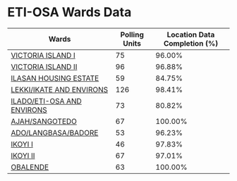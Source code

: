 
# ETI-OSA Wards Data

| Wards | Polling Units | Location Data Completion (%) |
| ---- | ----- | ------- |
| [VICTORIA ISLAND I](./wards/5931-victoria-island-i) | 75 | 96.00% |
| [VICTORIA ISLAND II](./wards/5932-victoria-island-ii) | 96 | 96.88% |
| [ILASAN HOUSING ESTATE](./wards/5933-ilasan-housing-estate) | 59 | 84.75% |
| [LEKKI/IKATE AND ENVIRONS](./wards/5934-lekki/ikate-and-environs) | 126 | 98.41% |
| [ILADO/ETI-OSA AND ENVIRONS](./wards/5935-ilado/eti-osa-and-environs) | 73 | 80.82% |
| [AJAH/SANGOTEDO](./wards/5936-ajah/sangotedo) | 67 | 100.00% |
| [ADO/LANGBASA/BADORE](./wards/5937-ado/langbasa/badore) | 53 | 96.23% |
| [IKOYI I](./wards/5938-ikoyi-i) | 46 | 97.83% |
| [IKOYI II](./wards/5939-ikoyi-ii) | 67 | 97.01% |
| [OBALENDE](./wards/5940-obalende) | 63 | 100.00% |




